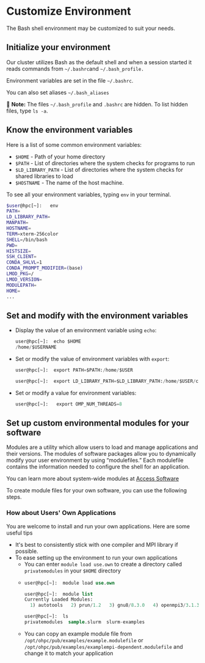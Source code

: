 # Customize Environment

The Bash shell environment may be customized to suit your needs.

## Initialize your environment

Our cluster utilizes Bash as the default shell and when a session started it reads commands from `~/.bashrc`and `~/.bash_profile.`

Environment variables are set in the file `~/.bashrc`.

You can also set aliases `~/.bash_aliases`

📝 **Note:** The files `~/.bash_profile` and `.bashrc` are hidden. To list hidden files, type `ls -a`.

## Know the environment variables

Here is a list of some common environment variables:

* `$HOME` - Path of your home directory
* `$PATH` - List of directories where the system checks for programs to run
* `$LD_LIBRARY_PATH` - List of directories where the system checks for shared libraries to load
* `$HOSTNAME` - The name of the host machine.

To see all your environment variables, typing `env` in your terminal.

```bash
$user@hpc[~]:   env
PATH=
LD_LIBRARY_PATH=
MANPATH=
HOSTNAME=
TERM=xterm-256color
SHELL=/bin/bash
PWD=
HISTSIZE=
SSH_CLIENT=
CONDA_SHLVL=1
CONDA_PROMPT_MODIFIER=(base)
LMOD_PKG=/
LMOD_VERSION=
MODULEPATH=
HOME=
...
```

## Set and modify with the environment variables

* Display the value of an environment variable using `echo`:

  ```sql
  user@hpc[~]:  echo $HOME
  /home/$USERNAME
  ```

* Set or modify the value of environment variables with `export`:

  ```sql
  user@hpc[~]:  export PATH=$PATH:/home/$USER

  user@hpc[~]:  export LD_LIBRARY_PATH=$LD_LIBRARY_PATH:/home/$USER/custom_lib_directory
  ```

* Set or modify a value for environment variables:

  ```sql
  user@hpc[~]:   export OMP_NUM_THREADS=8
  ```

## Set up custom environmental modules for your software

Modules are a utility which allow users to load and manage applications and their versions. The modules of software packages allow you to dynamically modify your user environment by using “modulefiles.” Each modulefile contains the information needed to configure the shell for an application.

You can learn more about system-wide modules at [Access Software](modules/)

To create module files for your own software, you can use the following steps.



### How about Users' Own Applications <a id="how-about-users-own-applications"></a>

You are welcome to install and run your own applications. Here are some useful tips

* It's best to consistently stick with one compiler and MPI library if possible.
* To ease setting up the environment to run your own applications
  * You can enter `module load use.own` to create a directory called `privatemodules` in your `$HOME` directory
  * ```sql
    user@hpc[~]:  module load use.own

    user@hpc[~]:  module list
    Currently Loaded Modules:
      1) autotools   2) prun/1.2   3) gnu8/8.3.0   4) openmpi3/3.1.3   5) ohpc   6) use.own

    user@hpc[~]:  ls
    privatemodules  sample.slurm  slurm-examples
    ```
  * You can copy an example module file from `/opt/ohpc/pub/examples/example.modulefile` or `/opt/ohpc/pub/examples/examplempi-dependent.modulefile` and change it to match your application






